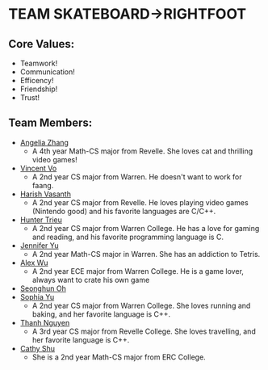 # TEAM SKATEBOARD->RIGHTFOOT

## Core Values:

- Teamwork!
- Communication!
- Efficency!
- Friendship!
- Trust!

## Team Members:

- [Angelia Zhang](https://angeliazddl.github.io/CSE110_SP23_Lab1/)
    - A 4th year Math-CS major from Revelle. She loves cat and thrilling video games!
- [Vincent Vo](https://vdvo1029.github.io/cse110/)
    - A 2nd year CS major from Warren. He doesn't want to work for faang.
- [Harish Vasanth](https://hnvultimate123.github.io/Introduction/)
    - A 2nd year CS major from Revelle. He loves playing video games (Nintendo good) and his favorite languages are C/C++.
- [Hunter Trieu](https://httrieu.github.io/CSE110-Project/#my-skills)
    - A 2nd year CS major from Warren College. He has a love for gaming and reading, and his favorite programming language is C. 
- [Jennifer Yu](https://jhxyjhxy.github.io/cse110/)
    - A 2nd year Math-CS major in Warren. She has an addiction to Tetris.
- [Alex Wu](https://pei-lu.github.io/CSE-110/)
    - A 2nd year ECE major from Warren College. He is a game lover, always want to crate his own game   
- [Seonghun Oh](https://seonghunn.github.io/CSE110/)
- [Sophia Yu](https://syu125.github.io/user-page/)
    - A 2nd year CS major from Warren College. She loves running and baking, and her favorite language is C++.
- [Thanh Nguyen](https://thanhdiemnguyen.github.io/CSE110Project/)
    - A 3rd year CS major from Revelle College. She loves travelling, and her favorite language is C++.
- [Cathy Shu](https://cathyyyyy123.github.io/CSE110-lab1/)
    - She is a 2nd year Math-CS major from ERC College.

